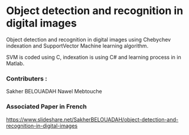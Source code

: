 # Object detection and recognition in digital images
Object detection and recognition in digital images using Chebychev indexation and SupportVector Machine learning algorithm.

SVM is coded using C, indexation is using C# and learning process in in Matlab.

### Contributers :
Sakher BELOUADAH
Nawel Mebtouche

### Associated Paper in French 
https://www.slideshare.net/SakherBELOUADAH/object-detection-and-recognition-in-digital-images
